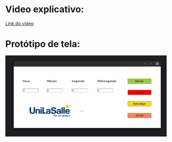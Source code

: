 # Video explicativo:

[Link do video](https://www.youtube.com/watch?v=WVboZxsR2AQ)  

# Protótipo de tela:

![alt text](https://github.com/fernando-albsilva/Cronometro-em-Java/blob/master/telaPrototipo.jpg?raw=true)
